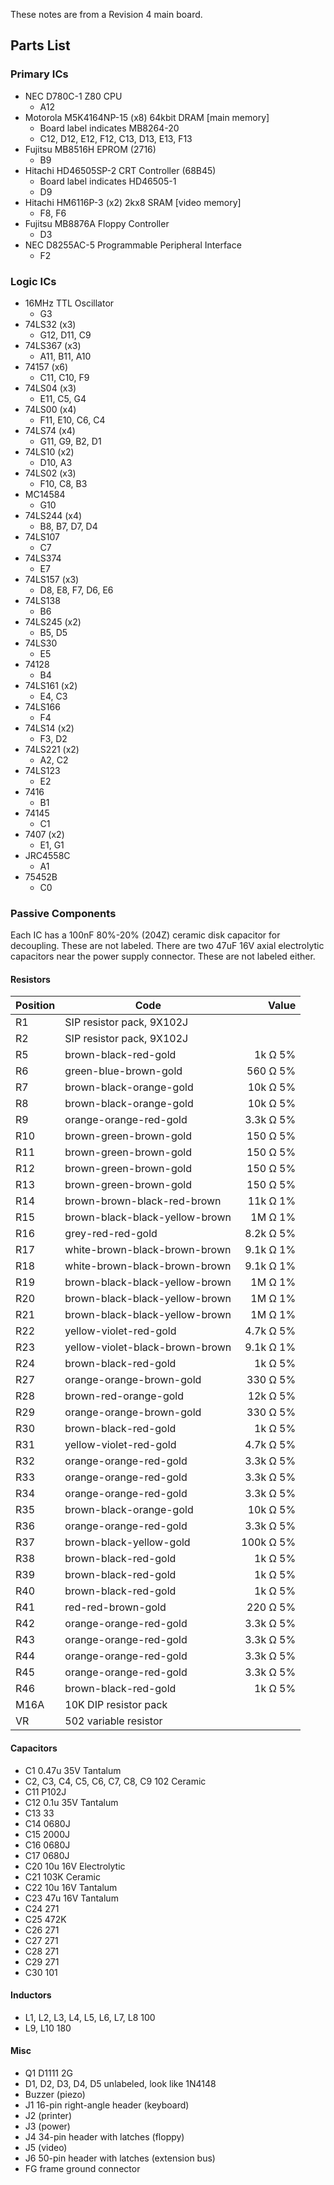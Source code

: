 These notes are from a Revision 4 main board.

## Parts List

### Primary ICs
- NEC D780C-1 Z80 CPU
  - A12
- Motorola M5K4164NP-15 (x8) 64kbit DRAM [main memory]
  - Board label indicates MB8264-20
  - C12, D12, E12, F12, C13, D13, E13, F13
- Fujitsu MB8516H EPROM (2716)
  - B9
- Hitachi HD46505SP-2 CRT Controller (68B45)
  - Board label indicates HD46505-1
  - D9
- Hitachi HM6116P-3 (x2) 2kx8 SRAM [video memory]
  - F8, F6
- Fujitsu MB8876A Floppy Controller
  - D3
- NEC D8255AC-5 Programmable Peripheral Interface
  - F2

### Logic ICs
- 16MHz TTL Oscillator
  - G3
- 74LS32 (x3)
  - G12, D11, C9
- 74LS367 (x3)
  - A11, B11, A10
- 74157 (x6)
  - C11, C10, F9
- 74LS04 (x3)
  - E11, C5, G4
- 74LS00 (x4)
  - F11, E10, C6, C4
- 74LS74 (x4)
  - G11, G9, B2, D1
- 74LS10 (x2)
  - D10, A3
- 74LS02 (x3)
  - F10, C8, B3
- MC14584
  - G10
- 74LS244 (x4)
  - B8, B7, D7, D4
- 74LS107 
  - C7
- 74LS374
  - E7
- 74LS157 (x3)
  - D8, E8, F7, D6, E6
- 74LS138
  - B6
- 74LS245 (x2)
  - B5, D5
- 74LS30
  - E5
- 74128
  - B4
- 74LS161 (x2)
  - E4, C3
- 74LS166
  - F4
- 74LS14 (x2)
  - F3, D2
- 74LS221 (x2)
  - A2, C2
- 74LS123
  - E2
- 7416
  - B1
- 74145
  - C1
- 7407 (x2)
  - E1, G1
- JRC4558C
  - A1
- 75452B
  - C0

### Passive Components
Each IC has a 100nF 80%-20% (204Z) ceramic disk capacitor for decoupling. These are not labeled. 
There are two 47uF 16V axial electrolytic capacitors near the power supply connector. These are not labeled either. 

#### Resistors

| Position | Code                            |     Value |
| -------- | ------------------------------- | --------: |
| R1       | SIP resistor pack, 9X102J       |           |
| R2       | SIP resistor pack, 9X102J       |           |
| R5       | brown-black-red-gold            |   1k Ω 5% |
| R6       | green-blue-brown-gold           |  560 Ω 5% |
| R7       | brown-black-orange-gold         |  10k Ω 5% |
| R8       | brown-black-orange-gold         |  10k Ω 5% |
| R9       | orange-orange-red-gold          | 3.3k Ω 5% |
| R10      | brown-green-brown-gold          |  150 Ω 5% |
| R11      | brown-green-brown-gold          |  150 Ω 5% |
| R12      | brown-green-brown-gold          |  150 Ω 5% |
| R13      | brown-green-brown-gold          |  150 Ω 5% |
| R14      | brown-brown-black-red-brown     |  11k Ω 1% |
| R15      | brown-black-black-yellow-brown  |   1M Ω 1% |
| R16      | grey-red-red-gold               | 8.2k Ω 5% |
| R17      | white-brown-black-brown-brown   | 9.1k Ω 1% |
| R18      | white-brown-black-brown-brown   | 9.1k Ω 1% |
| R19      | brown-black-black-yellow-brown  |   1M Ω 1% |
| R20      | brown-black-black-yellow-brown  |   1M Ω 1% |
| R21      | brown-black-black-yellow-brown  |   1M Ω 1% |
| R22      | yellow-violet-red-gold          | 4.7k Ω 5% |
| R23      | yellow-violet-black-brown-brown | 9.1k Ω 1% |
| R24      | brown-black-red-gold            |   1k Ω 5% |
| R27      | orange-orange-brown-gold        |  330 Ω 5% |
| R28      | brown-red-orange-gold           |  12k Ω 5% |
| R29      | orange-orange-brown-gold        |  330 Ω 5% |
| R30      | brown-black-red-gold            |   1k Ω 5% |
| R31      | yellow-violet-red-gold          | 4.7k Ω 5% |
| R32      | orange-orange-red-gold          | 3.3k Ω 5% |
| R33      | orange-orange-red-gold          | 3.3k Ω 5% |
| R34      | orange-orange-red-gold          | 3.3k Ω 5% |
| R35      | brown-black-orange-gold         |  10k Ω 5% |
| R36      | orange-orange-red-gold          | 3.3k Ω 5% |
| R37      | brown-black-yellow-gold         | 100k Ω 5% |
| R38      | brown-black-red-gold            |   1k Ω 5% |
| R39      | brown-black-red-gold            |   1k Ω 5% |
| R40      | brown-black-red-gold            |   1k Ω 5% |
| R41      | red-red-brown-gold              |  220 Ω 5% |
| R42      | orange-orange-red-gold          | 3.3k Ω 5% |
| R43      | orange-orange-red-gold          | 3.3k Ω 5% |
| R44      | orange-orange-red-gold          | 3.3k Ω 5% |
| R45      | orange-orange-red-gold          | 3.3k Ω 5% |
| R46      | brown-black-red-gold            |   1k Ω 5% |
| M16A     | 10K DIP resistor pack           |           |
| VR       | 502 variable resistor           |           |

#### Capacitors
- C1 0.47u 35V Tantalum
- C2, C3, C4, C5, C6, C7, C8, C9 102 Ceramic
- C11 P102J
- C12 0.1u 35V Tantalum
- C13 33
- C14 0680J
- C15 2000J
- C16 0680J
- C17 0680J
- C20 10u 16V Electrolytic
- C21 103K Ceramic
- C22 10u 16V Tantalum
- C23 47u 16V Tantalum
- C24 271
- C25 472K
- C26 271
- C27 271
- C28 271
- C29 271
- C30 101

#### Inductors
- L1, L2, L3, L4, L5, L6, L7, L8 100
- L9, L10 180 

#### Misc
- Q1 D1111 2G
- D1, D2, D3, D4, D5 unlabeled, look like 1N4148
- Buzzer (piezo)
- J1 16-pin right-angle header (keyboard)
- J2 (printer)
- J3 (power)
- J4 34-pin header with latches (floppy)
- J5 (video)
- J6 50-pin header with latches (extension bus)
- FG frame ground connector